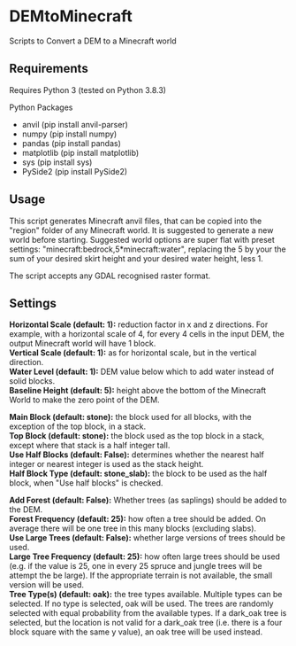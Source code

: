 # DEMtoMinecraft
Scripts to Convert a DEM to a Minecraft world


## Requirements
Requires Python 3 (tested on Python 3.8.3)

Python Packages  
-	anvil (pip install anvil-parser)  
-	numpy (pip install numpy)  
-	pandas (pip install pandas)  
-	matplotlib (pip install matplotlib)  
-	sys (pip install sys)  
-	PySide2 (pip install PySide2)  

## Usage
This script generates Minecraft anvil files, that can be copied into the "region" folder of any Minecraft world. It is suggested to generate a new world before starting. Suggested world options are super flat with preset settings: "minecraft:bedrock,5*minecraft:water", replacing the 5 by your the sum of your desired skirt height and your desired water height, less 1.

The script accepts any GDAL recognised raster format.

## Settings
**Horizontal Scale (default: 1):** reduction factor in x and z directions. For example, with a horizontal scale of 4, for every 4 cells in the input DEM, the output Minecraft world will have 1 block.  
**Vertical Scale (default: 1):** as for horizontal scale, but in the vertical direction.  
**Water Level (default: 1):** DEM value below which to add water instead of solid blocks.  
**Baseline Height (default: 5):** height above the bottom of the Minecraft World to make the zero point of the DEM.  

**Main Block (default: stone):** the block used for all blocks, with the exception of the top block, in a stack.  
**Top Block (default: stone):** the block used as the top block in a stack, except where that stack is a half integer tall.  
**Use Half Blocks (default: False):** determines whether the nearest half integer or nearest integer is used as the stack height.  
**Half Block Type (default: stone_slab):** the block to be used as the half block, when "Use half blocks" is checked.  

**Add Forest (default: False):** Whether trees (as saplings) should be added to the DEM.  
**Forest Frequency (default: 25):** how often a tree should be added. On average there will be one tree in this many blocks (excluding slabs).  
**Use Large Trees (default: False):** whether large versions of trees should be used.  
**Large Tree Frequency (default: 25):** how often large trees should be used (e.g. if the value is 25, one in every 25 spruce and jungle trees will be attempt the be large). If the appropriate terrain is not available, the small version will be used.  
**Tree Type(s) (default: oak):** the tree types available. Multiple types can be selected. If no type is selected, oak will be used. The trees are randomly selected with equal probability from the available types. If a dark_oak tree is selected, but the location is not valid for a dark_oak tree (i.e. there is a four block square with the same y value), an oak tree will be used instead.
